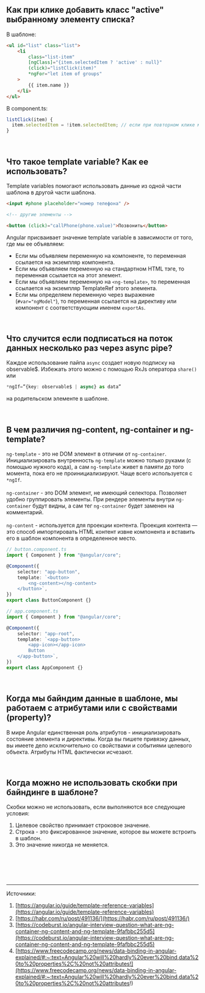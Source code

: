 ## <a name="add-class"></a> Как при клике добавить класс "active" выбранному элементу списка?

В шаблоне:

```html
<ul id="list" class="list">
	<li
		class="list-item"
		[ngClass]="{item.selectedItem ? 'active' : null}"
		(click)="listClick(item)"
		*ngFor="let item of groups"
	>
		{{ item.name }}
	</li>
</ul>
```

В component.ts:

```typescript
listClick(item) {
  item.selectedItem = !item.selectedItem; // если при повторном клике мы хотим убрать класс 'active'
}
```

<br/>

## <a name="template-var"></a> Что такое template variable? Как ее использовать?

Template variables помогают использовать данные из одной части шаблона в другой части шаблона.

```html
<input #phone placeholder="номер телефона" />

<!-- другие элементы -->

<button (click)="callPhone(phone.value)">Позвонить</button>
```

Angular присваивает значение template variable в зависимости от того, где мы ее объявляем:

- Если мы объявляем переменную на компоненте, то переменная ссылается на экземпляр компонента.
- Если мы объявляем переменную на стандартном HTML тэге, то переменная ссылается на этот элемент.
- Если мы объявляем переменную на `<ng-template>`, то переменная ссылается на экземпляр TemplateRef этого элемента.
- Если мы определяем переменную через выражение (`#var="ngModel"`), то переменная ссылается на директиву или компонент с соответствующим именем `exportAs`.

<br/>

## <a name="mult-async"></a> Что случится если подписаться на поток данных несколько раз через async pipe?

Каждое использование пайпа `async` создает новую подписку на observable$. Избежать этого можно с помощью RxJs оператора `share()` или

```typescript
*ngIf=”{key: observable$ | async} as data”
```

на родительском элементе в шаблоне.

<br/>

## <a name="ng-diff"></a> В чем различия ng-content, ng-container и ng-template?

`ng-template` - это не DOM элемент в отличии от `ng-container`. Инициализировать внутренность `ng-template` можно только руками (с помощью нужного кода), а сам `ng-template` живет в памяти до того момента, пока его не проинициализируют. Чаще всего используется с `*ngIf`.
<br/>
<br/>
`ng-container` - это DOM элемент, не имеющий селектора. Позволяет удобно группировать элементы. При рендере элементы внутри `ng-container` будут видны, а сам тег `ng-container` будет заменен на комментарий.
<br/>
<br/>
`ng-content` - используется для проекции контента. Проекция контента — это способ импортировать HTML контент извне компонента и вставить его в шаблон компонента в определенное место.

```typescript
// button.component.ts
import { Component } from "@angular/core";

@Component({
	selector: "app-button",
	template: `<button>
		<ng-content></ng-content>
	</button>`,
})
export class ButtonComponent {}

// app.component.ts
import { Component } from "@angular/core";

@Component({
	selector: "app-root",
	template: `<app-button>
		<app-icon></app-icon>
		Button
	</app-button>`,
})
export class AppComponent {}
```

<br/>

## <a name="data-bind"></a> Когда мы байндим данные в шаблоне, мы работаем с атрибутами или с свойствами (property)?

В мире Angular единственная роль атрибутов - инициализировать состояние элемента и директивы. Когда вы пишете привязку данных, вы имеете дело исключительно со свойствами и событиями целевого объекта. Атрибуты HTML фактически исчезают.

<br/>

## <a name="brackets-omit"></a> Когда можно не использовать скобки при байндинге в шаблоне?

Скобки можно не использовать, если выполняются все следующие условия:

1. Целевое свойство принимает строковое значение.
2. Строка - это фиксированное значение, которое вы можете встроить в шаблон.
3. Это значение никогда не меняется.

<br/>
<br/>
<br/>
<br/>

<hr/>

Источники: <br/>

1. [https://angular.io/guide/template-reference-variables](https://angular.io/guide/template-reference-variables)
2. [https://habr.com/ru/post/491136/](https://habr.com/ru/post/491136/)
3. [https://codeburst.io/angular-interview-question-what-are-ng-container-ng-content-and-ng-template-9fafbbc255d5](https://codeburst.io/angular-interview-question-what-are-ng-container-ng-content-and-ng-template-9fafbbc255d5)
4. [https://www.freecodecamp.org/news/data-binding-in-angular-explained/#:~:text=Angular%20will%20hardly%20ever%20bind,data%20to%20properties%2C%20not%20attributes!](https://www.freecodecamp.org/news/data-binding-in-angular-explained/#:~:text=Angular%20will%20hardly%20ever%20bind,data%20to%20properties%2C%20not%20attributes!)
